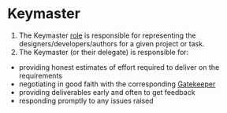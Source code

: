 # Keymaster

1. The Keymaster [role](..) is responsible for representing the designers/developers/authors for a given project or task.
1. The Keymaster (or their delegate) is responsible for:
* providing honest estimates of effort required to deliver on the requirements
* negotiating in good faith with the corresponding [Gatekeeper](../Gatekeeper)
* providing deliverables early and often to get feedback
* responding promptly to any issues raised

